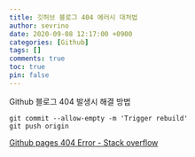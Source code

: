 ```yaml
---
title: 깃허브 블로그 404 에러시 대처법
author: sevrino
date: 2020-09-08 12:17:00 +0900
categories: [Github]
tags: []
comments: true
toc: true
pin: false
---
```


Github 블로그 404 발생시 해결 방법
```
git commit --allow-empty -m 'Trigger rebuild'
git push origin
```
[Github pages 404 Error - Stack overflow](https://stackoverflow.com/questions/11577147/how-to-fix-http-404-on-github-pages/45907768#45907768)